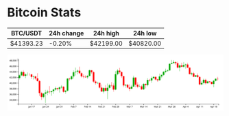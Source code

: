 # Bitcoin Stats

BTC/USDT|24h change|24h high|24h low|
|---|---|---|---|
|$41393.23|-0.20%|$42199.00|$40820.00|

<img src="./chart.svg">
